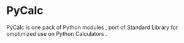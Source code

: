 # PyCalc
PyCalc is one pack of Python modules , port of Standard Library for omptimized use on Python Calculators .
